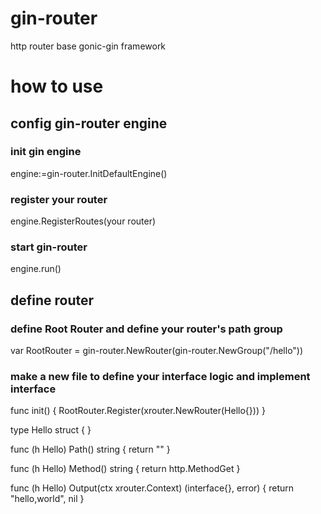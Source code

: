 # gin-router
http router base gonic-gin framework

# how to use

## config gin-router engine
### init gin engine
engine:=gin-router.InitDefaultEngine()
### register your router
engine.RegisterRoutes(your router)
### start gin-router
engine.run()

## define router
### define Root Router and define your router's path group
var RootRouter = gin-router.NewRouter(gin-router.NewGroup("/hello"))
### make a new file to define your interface logic and implement interface
func init() {
	RootRouter.Register(xrouter.NewRouter(Hello{}))
}

type Hello struct {
}

func (h Hello) Path() string {
	return ""
}

func (h Hello) Method() string {
	return http.MethodGet
}

func (h Hello) Output(ctx xrouter.Context) (interface{}, error) {
	return "hello,world", nil
}



